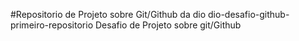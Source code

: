 
#Repositorio de Projeto sobre Git/Github da dio
 dio-desafio-github-primeiro-repositorio
Desafio de Projeto sobre git/Github
